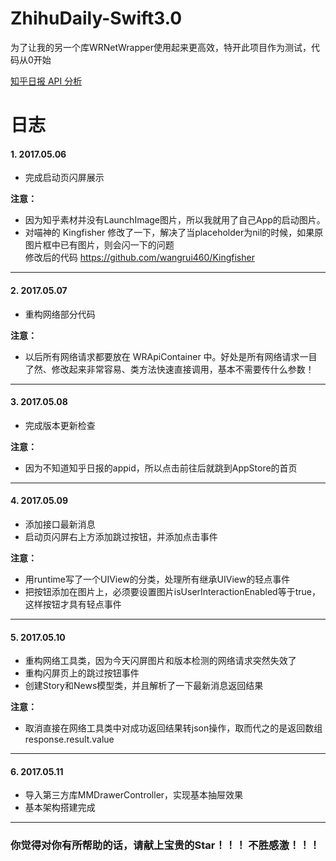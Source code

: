 # ZhihuDaily-Swift3.0
为了让我的另一个库WRNetWrapper使用起来更高效，特开此项目作为测试，代码从0开始

[知乎日报 API 分析](https://github.com/izzyleung/ZhihuDailyPurify/wiki/知乎日报-API-分析)

# 日志
#### **1.  2017.05.06**
- 完成启动页闪屏展示

**注意：**  
- 因为知乎素材并没有LaunchImage图片，所以我就用了自己App的启动图片。  
- 对喵神的 Kingfisher 修改了一下，解决了当placeholder为nil的时候，如果原图片框中已有图片，则会闪一下的问题  
修改后的代码  https://github.com/wangrui460/Kingfisher

---

#### **2.  2017.05.07**
- 重构网络部分代码

**注意：**  
- 以后所有网络请求都要放在 WRApiContainer 中。好处是所有网络请求一目了然、修改起来非常容易、类方法快速直接调用，基本不需要传什么参数！

--- 

#### **3.  2017.05.08**
- 完成版本更新检查

**注意：**  
- 因为不知道知乎日报的appid，所以点击前往后就跳到AppStore的首页


--- 

#### **4.  2017.05.09**
- 添加接口最新消息
- 启动页闪屏右上方添加跳过按钮，并添加点击事件

**注意：**  
- 用runtime写了一个UIView的分类，处理所有继承UIView的轻点事件  
- 把按钮添加在图片上，必须要设置图片isUserInteractionEnabled等于true，这样按钮才具有轻点事件

---


#### **5.  2017.05.10**
- 重构网络工具类，因为今天闪屏图片和版本检测的网络请求突然失效了
- 重构闪屏页上的跳过按钮事件
- 创建Story和News模型类，并且解析了一下最新消息返回结果

**注意：**  

-  取消直接在网络工具类中对成功返回结果转json操作，取而代之的是返回数组 response.result.value

---

#### **6.  2017.05.11**
- 导入第三方库MMDrawerController，实现基本抽屉效果
- 基本架构搭建完成

---

### 你觉得对你有所帮助的话，请献上宝贵的Star！！！ 不胜感激！！！
